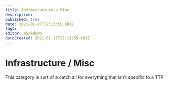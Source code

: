 ```yaml
---
title: Infrastructure / Misc
description: 
published: true
date: 2021-01-17T22:13:55.881Z
tags: 
editor: markdown
dateCreated: 2021-01-17T22:13:55.881Z
---
```


# Infrastructure / Misc

This category is sort of a catch all for everything that isn't specific to a TTP